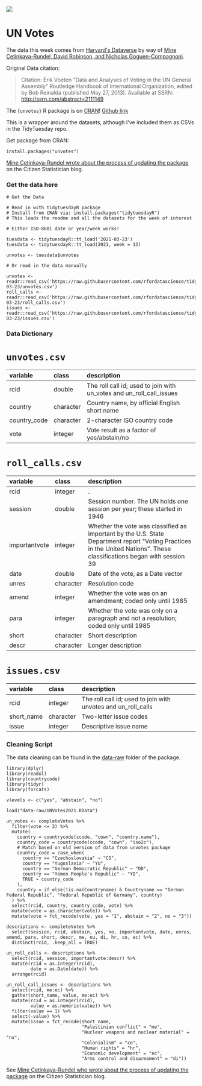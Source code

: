 ![](https://upload.wikimedia.org/wikipedia/commons/thumb/e/ee/UN_emblem_blue.svg/1205px-UN_emblem_blue.png)

# UN Votes

The data this week comes from [Harvard's Dataverse](https://dataverse.harvard.edu/dataset.xhtml?persistentId=hdl:1902.1/12379) by way of [Mine Çetinkaya-Rundel, David Robinson, and Nicholas Goguen-Compagnoni](https://github.com/dgrtwo/unvotes/blob/7eb7034314ff79c49c9e0785fcd9d216fa04cf14/DESCRIPTION#L6).

Original Data citation:  
> Citation: Erik Voeten "Data and Analyses of Voting in the UN General Assembly" Routledge Handbook of International Organization, edited by Bob Reinalda (published May 27, 2013). Available at SSRN: http://ssrn.com/abstract=2111149

The `{unvotes}` R package is on [CRAN](https://cran.r-project.org/web/packages/unvotes/unvotes.pdf)! [Github link](https://github.com/dgrtwo/unvotes)

This is a wrapper around the datasets, although I've included them as CSVs in the TidyTuesday repo.

Get package from CRAN:  

`install.packages("unvotes")`

[Mine Çetinkaya-Rundel wrote about the process of updating the package](http://www.citizen-statistician.org/2021/03/open-source-contribution-as-a-student-project/) on the Citizen Statistician blog.

### Get the data here

```{r}
# Get the Data

# Read in with tidytuesdayR package 
# Install from CRAN via: install.packages("tidytuesdayR")
# This loads the readme and all the datasets for the week of interest

# Either ISO-8601 date or year/week works!

tuesdata <- tidytuesdayR::tt_load('2021-03-23')
tuesdata <- tidytuesdayR::tt_load(2021, week = 13)

unvotes <- tuesdata$unvotes

# Or read in the data manually

unvotes <- readr::read_csv('https://raw.githubusercontent.com/rfordatascience/tidytuesday/master/data/2021/2021-03-23/unvotes.csv')
roll_calls <- readr::read_csv('https://raw.githubusercontent.com/rfordatascience/tidytuesday/master/data/2021/2021-03-23/roll_calls.csv')
issues <- readr::read_csv('https://raw.githubusercontent.com/rfordatascience/tidytuesday/master/data/2021/2021-03-23/issues.csv')

```
### Data Dictionary

# `unvotes.csv`

|variable     |class     |description |
|:------------|:---------|:-----------|
|rcid         |double    | The roll call id; used to join with un_votes and un_roll_call_issues |
|country      |character | Country name, by official English short name |
|country_code |character | 2-character ISO country code |
|vote         |integer   | Vote result as a factor of yes/abstain/no |

# `roll_calls.csv`

|variable      |class     |description |
|:-------------|:---------|:-----------|
|rcid          |integer   |.           |
|session       |double    | Session number. The UN holds one session per year; these started in 1946|
|importantvote |integer   | Whether the vote was classified as important by the U.S. State Department report "Voting Practices in the United Nations". These classifications began with session 39|
|date          |double    | Date of the vote, as a Date vector|
|unres         |character | Resolution code |
|amend         |integer   | Whether the vote was on an amendment; coded only until 1985 |
|para          |integer   | Whether the vote was only on a paragraph and not a resolution; coded only until 1985|
|short         |character |  Short description |
|descr         |character | Longer description|

# `issues.csv`

|variable   |class     |description |
|:----------|:---------|:-----------|
|rcid       |integer   | The roll call id; used to join with unvotes and un_roll_calls |
|short_name |character | Two-letter issue codes |
|issue      |integer   | Descriptive issue name |

### Cleaning Script

The data cleaning can be found in the [data-raw](https://github.com/dgrtwo/unvotes/blob/master/data-raw/un-data.R) folder of the package.

```
library(dplyr)
library(readxl)
library(countrycode)
library(tidyr)
library(forcats)

vlevels <- c("yes", "abstain", "no")

load("data-raw/UNVotes2021.RData")

un_votes <- completeVotes %>%
  filter(vote <= 3) %>%
  mutate(
    country = countrycode(ccode, "cown", "country.name"),
    country_code = countrycode(ccode, "cown", "iso2c"),
    # Match based on old version of data from unvotes package
    country_code = case_when(
      country == "Czechoslovakia" ~ "CS",
      country == "Yugoslavia" ~ "YU",
      country == "German Democratic Republic" ~ "DD",
      country == "Yemen People's Republic" ~ "YD",
      TRUE ~ country_code
    ),
    country = if_else(!is.na(Countryname) & Countryname == "German Federal Republic", "Federal Republic of Germany", country)
  ) %>%
  select(rcid, country, country_code, vote) %>%
  mutate(vote = as.character(vote)) %>%
  mutate(vote = fct_recode(vote, yes = "1", abstain = "2", no = "3"))

descriptions <- completeVotes %>%
  select(session, rcid, abstain, yes, no, importantvote, date, unres, amend, para, short, descr, me, nu, di, hr, co, ec) %>%
  distinct(rcid, .keep_all = TRUE)

un_roll_calls <- descriptions %>%
  select(rcid, session, importantvote:descr) %>%
  mutate(rcid = as.integer(rcid),
         date = as.Date(date)) %>%
  arrange(rcid)

un_roll_call_issues <- descriptions %>%
  select(rcid, me:ec) %>%
  gather(short_name, value, me:ec) %>%
  mutate(rcid = as.integer(rcid),
         value = as.numeric(value)) %>%
  filter(value == 1) %>%
  select(-value) %>%
  mutate(issue = fct_recode(short_name,
                            "Palestinian conflict" = "me",
                            "Nuclear weapons and nuclear material" = "nu",
                            "Colonialism" = "co",
                            "Human rights" = "hr",
                            "Economic development" = "ec",
                            "Arms control and disarmament" = "di"))
```

See [Mine Çetinkaya-Rundel who wrote about the process of updating the package](http://www.citizen-statistician.org/2021/03/open-source-contribution-as-a-student-project/) on the Citizen Statistician blog.
